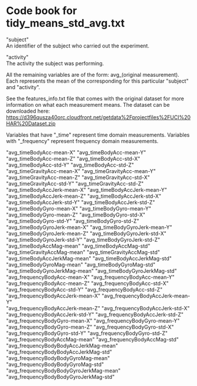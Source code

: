 Code book for tidy_means_std_avg.txt
====================================

"subject"      
An identifier of the subject who carried out the experiment.

"activity"      
The activity the subject was performing. 

All the remaining variables are of the form: avg_(original measurement). Each represents the mean of the corresponding <original measurement> for this particular "subject" and "activity".

See the features_info.txt file that comes with the original dataset for more information on what each measurement means. The dataset can be downloaded here: https://d396qusza40orc.cloudfront.net/getdata%2Fprojectfiles%2FUCI%20HAR%20Dataset.zip

Variables that have "_time" represent time domain measurements.
Variables with "_frequency" represent frequency domain measurements.

"avg_timeBodyAcc-mean-X"
"avg_timeBodyAcc-mean-Y"               
"avg_timeBodyAcc-mean-Z"
"avg_timeBodyAcc-std-X"                
"avg_timeBodyAcc-std-Y"
"avg_timeBodyAcc-std-Z"                
"avg_timeGravityAcc-mean-X"
"avg_timeGravityAcc-mean-Y"            
"avg_timeGravityAcc-mean-Z"
"avg_timeGravityAcc-std-X"             
"avg_timeGravityAcc-std-Y"
"avg_timeGravityAcc-std-Z"             
"avg_timeBodyAccJerk-mean-X"
"avg_timeBodyAccJerk-mean-Y"           
"avg_timeBodyAccJerk-mean-Z"
"avg_timeBodyAccJerk-std-X"            
"avg_timeBodyAccJerk-std-Y"
"avg_timeBodyAccJerk-std-Z"            
"avg_timeBodyGyro-mean-X"
"avg_timeBodyGyro-mean-Y"              
"avg_timeBodyGyro-mean-Z"
"avg_timeBodyGyro-std-X"               
"avg_timeBodyGyro-std-Y"
"avg_timeBodyGyro-std-Z"               
"avg_timeBodyGyroJerk-mean-X"
"avg_timeBodyGyroJerk-mean-Y"          
"avg_timeBodyGyroJerk-mean-Z"
"avg_timeBodyGyroJerk-std-X"           
"avg_timeBodyGyroJerk-std-Y"
"avg_timeBodyGyroJerk-std-Z"           
"avg_timeBodyAccMag-mean"
"avg_timeBodyAccMag-std"               
"avg_timeGravityAccMag-mean"
"avg_timeGravityAccMag-std"            
"avg_timeBodyAccJerkMag-mean"
"avg_timeBodyAccJerkMag-std"           
"avg_timeBodyGyroMag-mean"
"avg_timeBodyGyroMag-std"              
"avg_timeBodyGyroJerkMag-mean"
"avg_timeBodyGyroJerkMag-std"          
"avg_frequencyBodyAcc-mean-X"
"avg_frequencyBodyAcc-mean-Y"          
"avg_frequencyBodyAcc-mean-Z"
"avg_frequencyBodyAcc-std-X"           
"avg_frequencyBodyAcc-std-Y"
"avg_frequencyBodyAcc-std-Z"           
"avg_frequencyBodyAccJerk-mean-X"
"avg_frequencyBodyAccJerk-mean-Y"      
"avg_frequencyBodyAccJerk-mean-Z"
"avg_frequencyBodyAccJerk-std-X"       
"avg_frequencyBodyAccJerk-std-Y"
"avg_frequencyBodyAccJerk-std-Z"       
"avg_frequencyBodyGyro-mean-X"
"avg_frequencyBodyGyro-mean-Y"         
"avg_frequencyBodyGyro-mean-Z"
"avg_frequencyBodyGyro-std-X"          
"avg_frequencyBodyGyro-std-Y"
"avg_frequencyBodyGyro-std-Z"          
"avg_frequencyBodyAccMag-mean"
"avg_frequencyBodyAccMag-std"          
"avg_frequencyBodyBodyAccJerkMag-mean"
"avg_frequencyBodyBodyAccJerkMag-std"  
"avg_frequencyBodyBodyGyroMag-mean"
"avg_frequencyBodyBodyGyroMag-std"     
"avg_frequencyBodyBodyGyroJerkMag-mean"
"avg_frequencyBodyBodyGyroJerkMag-std" 
